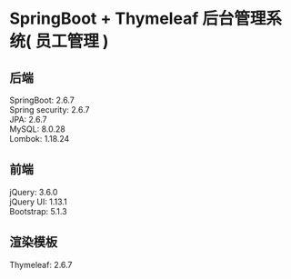 # SpringBoot + Thymeleaf 后台管理系统( 员工管理 )

## 后端
SpringBoot: 2.6.7  
Spring security: 2.6.7  
JPA: 2.6.7  
MySQL: 8.0.28  
Lombok: 1.18.24

## 前端

jQuery: 3.6.0  
jQuery UI: 1.13.1  
Bootstrap: 5.1.3

## 渲染模板

Thymeleaf: 2.6.7